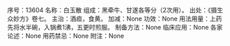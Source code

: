序号：13604
名称：白玉散
组成：黑牵牛、甘遂各等分（2次用）。
出处：《摄生众妙方》卷七。
主治：酒疸，食黄。
加减：None
功效：None
用法用量：上药先将水半碗，入锅煮1沸，五更时煎服。
制备方法：None
临床应用：None
各家论述：None
用药禁忌：None
附注：None
